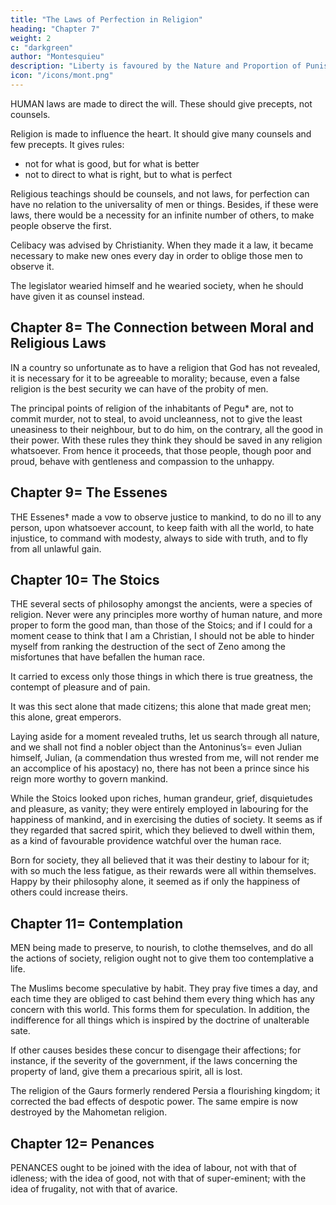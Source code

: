 ```yaml
---
title: "The Laws of Perfection in Religion"
heading: "Chapter 7"
weight: 2
c: "darkgreen"
author: "Montesquieu"
description: "Liberty is favoured by the Nature and Proportion of Punishments"
icon: "/icons/mont.png"
---
```




HUMAN laws are made to direct the will. These should give precepts, not counsels.

Religion is made to influence the heart. It should give many counsels and few precepts. It gives rules:
- not for what is good, but for what is better
- not to direct to what is right, but to what is perfect

Religious teachings should be counsels, and not laws, for perfection can have no relation to the universality of men or things. Besides, if these were laws, there would be a necessity for an infinite number of others, to make people observe the first. 

Celibacy was advised by Christianity. When they made it a law, it became necessary to make new ones every day in order to oblige those men to observe it. 

The legislator wearied himself and he wearied society, when he should have given it as counsel instead.<!--  to make men execute by precept, what those who love perfection would have executed as counsel. -->



## Chapter 8= The Connection between Moral and Religious Laws

IN a country so unfortunate as to have a religion that God has not revealed, it is necessary for it to be agreeable to morality; because, even a false religion is the best security we can have of the probity of men.

The principal points of religion of the inhabitants of Pegu* are, not to commit murder, not to steal, to avoid uncleanness, not to give the least uneasiness to their neighbour, but to do him, on the contrary, all the good in their power. With these rules they think they should be saved in any religion whatsoever. From hence it proceeds, that those people, though poor and proud, behave with gentleness and compassion to the unhappy.




## Chapter 9= The Essenes

THE Essenes† made a vow to observe justice to mankind, to do no ill to any person, upon whatsoever account, to keep faith with all the world, to hate injustice, to command with modesty, always to side with truth, and to fly from all unlawful gain.



## Chapter 10= The Stoics

THE several sects of philosophy amongst the ancients, were a species of religion. Never were any principles more worthy of human nature, and more proper to form the good man, than those of the Stoics; and if I could for a moment cease to think that I am a Christian, I should not be able to hinder myself from ranking the destruction of the sect of Zeno among the misfortunes that have befallen the human race.

It carried to excess only those things in which there is true greatness, the contempt of pleasure and of pain.

It was this sect alone that made citizens; this alone that made great men; this alone, great emperors.

Laying aside for a moment revealed truths, let us search through all nature, and we shall not find a nobler object than the Antoninus’s= even Julian himself, Julian, (a commendation thus wrested from me, will not render me an accomplice of his apostacy) no, there has not been a prince since his reign more worthy to govern mankind.

While the Stoics looked upon riches, human grandeur, grief, disquietudes and pleasure, as vanity; they were entirely employed in labouring for the happiness of mankind, and in exercising the duties of society. It seems as if they regarded that sacred spirit, which they believed to dwell within them, as a kind of favourable providence watchful over the human race.

Born for society, they all believed that it was their destiny to labour for it; with so much the less fatigue, as their rewards were all within themselves. Happy by their philosophy alone, it seemed as if only the happiness of others could increase theirs.



## Chapter 11= Contemplation

MEN being made to preserve, to nourish, to clothe themselves, and do all the actions of society, religion ought not to give them too contemplative a life.

The Muslims become speculative by habit. They pray five times a day, and each time they are obliged to cast behind them every thing which has any concern with this world. This forms them for speculation. 
In addition, the indifference for all things which is inspired by the doctrine of unalterable sate.

If other causes besides these concur to disengage their affections; for instance, if the severity of the government, if the laws concerning the property of land, give them a precarious spirit, all is lost.

The religion of the Gaurs formerly rendered Persia a flourishing kingdom; it corrected the bad effects of despotic power. The same empire is now destroyed by the Mahometan religion.




## Chapter 12= Penances

PENANCES ought to be joined with the idea of labour, not with that of idleness; with the idea of good, not with that of super-eminent; with the idea of frugality, not with that of avarice.



